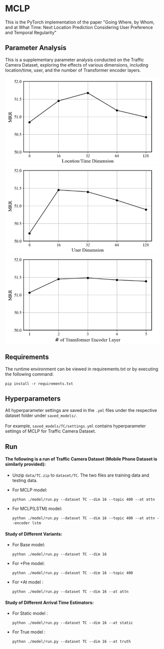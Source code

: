 # MCLP

This is the PyTorch implementation of the paper "Going Where, by Whom, and at What Time: Next Location Prediction Considering User Preference and Temporal Regularity"

## Parameter Analysis
This is a supplementary parameter analysis conducted on the Traffic Camera Dataset, exploring the effects of various dimensions, including location/time, user, and the number of Transformer encoder layers.

![Effect of Location Dimension](fig/lt_embedding.png)
![Effect of User Dimension](fig/user_embedding.png)
![Effect of num of layer](fig/num_layer.png)

## Requirements
The runtime environment can be viewed in requirements.txt or by executing the following command:
```shell
pip install -r requirements.txt
```

## Hyperparameters
All hyperparameter settings are saved in the `.yml` files under the respective dataset folder under `saved_models/`. \
\
For example, `saved_models/TC/settings.yml` contains hyperparameter settings of MCLP for Traffic Camera Dataset. 

## Run
#### The following is a run of Traffic Camera Dataset (Mobile Phone Dataset is similarly provided):
- Unzip `data/TC.zip` to `dataset/TC`. The two files are training data and testing data.

- For MCLP model:
  ```shell
  python ./model/run.py --dataset TC --dim 16 --topic 400 --at attn
  ```
- For MCLP(LSTM) model:
  ```shell
  python ./model/run.py --dataset TC --dim 16 --topic 400 --at attn --encoder lstm
  ```
#### Study of Different Variants:
- For Base model:
  ```shell
  python ./model/run.py --dataset TC --dim 16
  ```
- For +Pre model:
  ```shell
  python ./model/run.py --dataset TC --dim 16 --topic 400
  ```
- For +At model :
  ```shell
  python ./model/run.py --dataset TC --dim 16 --at attn
  ```

#### Study of Different Arrival Time Estimators:
- For Static model :
  ```shell
  python ./model/run.py --dataset TC --dim 16 --at static
  ```
- For True model :
  ```shell
  python ./model/run.py --dataset TC --dim 16 --at truth
  ```

